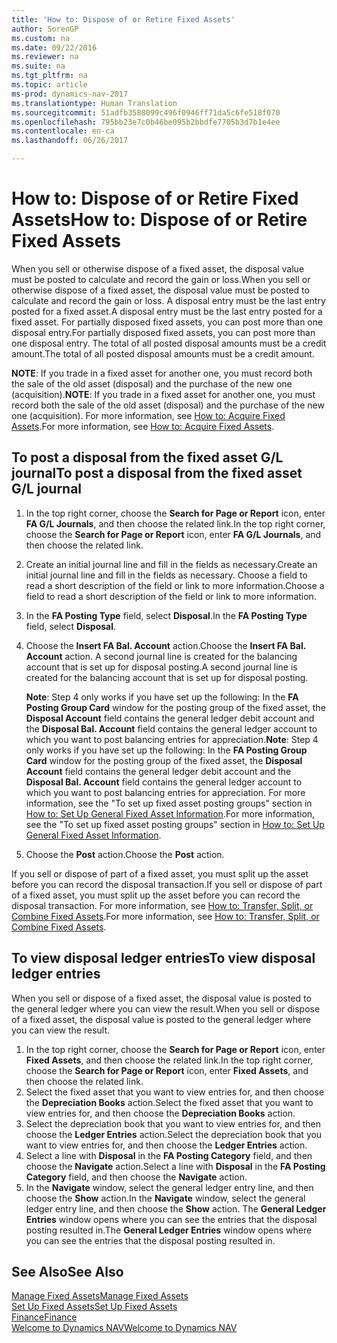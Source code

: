 ```yaml
---
title: 'How to: Dispose of or Retire Fixed Assets'
author: SorenGP
ms.custom: na
ms.date: 09/22/2016
ms.reviewer: na
ms.suite: na
ms.tgt_pltfrm: na
ms.topic: article
ms-prod: dynamics-nav-2017
ms.translationtype: Human Translation
ms.sourcegitcommit: 51adfb3588099c496f0946ff71da5c6fe518f070
ms.openlocfilehash: 795bb23e7c0b46be095b2bbdfe7705b3d7b1e4ee
ms.contentlocale: en-ca
ms.lasthandoff: 06/26/2017

---
```


# <a name="how-to-dispose-of-or-retire-fixed-assets"></a><span data-ttu-id="5d18e-102">How to: Dispose of or Retire Fixed Assets</span><span class="sxs-lookup"><span data-stu-id="5d18e-102">How to: Dispose of or Retire Fixed Assets</span></span>
<span data-ttu-id="5d18e-103">When you sell or otherwise dispose of a fixed asset, the disposal value must be posted to calculate and record the gain or loss.</span><span class="sxs-lookup"><span data-stu-id="5d18e-103">When you sell or otherwise dispose of a fixed asset, the disposal value must be posted to calculate and record the gain or loss.</span></span> <span data-ttu-id="5d18e-104">A disposal entry must be the last entry posted for a fixed asset.</span><span class="sxs-lookup"><span data-stu-id="5d18e-104">A disposal entry must be the last entry posted for a fixed asset.</span></span> <span data-ttu-id="5d18e-105">For partially disposed fixed assets, you can post more than one disposal entry.</span><span class="sxs-lookup"><span data-stu-id="5d18e-105">For partially disposed fixed assets, you can post more than one disposal entry.</span></span> <span data-ttu-id="5d18e-106">The total of all posted disposal amounts must be a credit amount.</span><span class="sxs-lookup"><span data-stu-id="5d18e-106">The total of all posted disposal amounts must be a credit amount.</span></span>

 <span data-ttu-id="5d18e-107">**NOTE**: If you trade in a fixed asset for another one, you must record both the sale of the old asset (disposal) and the purchase of the new one (acquisition).</span><span class="sxs-lookup"><span data-stu-id="5d18e-107">**NOTE**: If you trade in a fixed asset for another one, you must record both the sale of the old asset (disposal) and the purchase of the new one (acquisition).</span></span> <span data-ttu-id="5d18e-108">For more information, see [How to: Acquire Fixed Assets](fa-how-acquire.md).</span><span class="sxs-lookup"><span data-stu-id="5d18e-108">For more information, see [How to: Acquire Fixed Assets](fa-how-acquire.md).</span></span>

## <a name="to-post-a-disposal-from-the-fixed-asset-gl-journal"></a><span data-ttu-id="5d18e-109">To post a disposal from the fixed asset G/L journal</span><span class="sxs-lookup"><span data-stu-id="5d18e-109">To post a disposal from the fixed asset G/L journal</span></span>  
1. <span data-ttu-id="5d18e-110">In the top right corner, choose the **Search for Page or Report** icon, enter **FA G/L Journals**, and then choose the related link.</span><span class="sxs-lookup"><span data-stu-id="5d18e-110">In the top right corner, choose the **Search for Page or Report** icon, enter **FA G/L Journals**, and then choose the related link.</span></span>  
2. <span data-ttu-id="5d18e-111">Create an initial journal line and fill in the fields as necessary.</span><span class="sxs-lookup"><span data-stu-id="5d18e-111">Create an initial journal line and fill in the fields as necessary.</span></span> <span data-ttu-id="5d18e-112">Choose a field to read a short description of the field or link to more information.</span><span class="sxs-lookup"><span data-stu-id="5d18e-112">Choose a field to read a short description of the field or link to more information.</span></span>
3. <span data-ttu-id="5d18e-113">In the **FA Posting Type** field, select **Disposal**.</span><span class="sxs-lookup"><span data-stu-id="5d18e-113">In the **FA Posting Type** field, select **Disposal**.</span></span>
4. <span data-ttu-id="5d18e-114">Choose the **Insert FA Bal. Account** action.</span><span class="sxs-lookup"><span data-stu-id="5d18e-114">Choose the **Insert FA Bal. Account** action.</span></span> <span data-ttu-id="5d18e-115">A second journal line is created for the balancing account that is set up for disposal posting.</span><span class="sxs-lookup"><span data-stu-id="5d18e-115">A second journal line is created for the balancing account that is set up for disposal posting.</span></span>

    <span data-ttu-id="5d18e-116">**Note**: Step 4 only works if you have set up the following: In the **FA Posting Group Card** window for the posting group of the fixed asset, the **Disposal Account** field contains the general ledger debit account and the **Disposal Bal. Account** field contains the general ledger account to which you want to post balancing entries for appreciation.</span><span class="sxs-lookup"><span data-stu-id="5d18e-116">**Note**: Step 4 only works if you have set up the following: In the **FA Posting Group Card** window for the posting group of the fixed asset, the **Disposal Account** field contains the general ledger debit account and the **Disposal Bal. Account** field contains the general ledger account to which you want to post balancing entries for appreciation.</span></span> <span data-ttu-id="5d18e-117">For more information, see the "To set up fixed asset posting groups" section in [How to: Set Up General Fixed Asset Information](fa-how-setup-general.md).</span><span class="sxs-lookup"><span data-stu-id="5d18e-117">For more information, see the "To set up fixed asset posting groups" section in [How to: Set Up General Fixed Asset Information](fa-how-setup-general.md).</span></span>
5. <span data-ttu-id="5d18e-118">Choose the **Post** action.</span><span class="sxs-lookup"><span data-stu-id="5d18e-118">Choose the **Post** action.</span></span>

<span data-ttu-id="5d18e-119">If you sell or dispose of part of a fixed asset, you must split up the asset before you can record the disposal transaction.</span><span class="sxs-lookup"><span data-stu-id="5d18e-119">If you sell or dispose of part of a fixed asset, you must split up the asset before you can record the disposal transaction.</span></span> <span data-ttu-id="5d18e-120">For more information, see [How to: Transfer, Split, or Combine Fixed Assets](fa-how-trans-split-combine.md).</span><span class="sxs-lookup"><span data-stu-id="5d18e-120">For more information, see [How to: Transfer, Split, or Combine Fixed Assets](fa-how-trans-split-combine.md).</span></span>

## <a name="to-view-disposal-ledger-entries"></a><span data-ttu-id="5d18e-121">To view disposal ledger entries</span><span class="sxs-lookup"><span data-stu-id="5d18e-121">To view disposal ledger entries</span></span>  
<span data-ttu-id="5d18e-122">When you sell or dispose of a fixed asset, the disposal value is posted to the general ledger where you can view the result.</span><span class="sxs-lookup"><span data-stu-id="5d18e-122">When you sell or dispose of a fixed asset, the disposal value is posted to the general ledger where you can view the result.</span></span>   

1. <span data-ttu-id="5d18e-123">In the top right corner, choose the **Search for Page or Report** icon, enter **Fixed Assets**, and then choose the related link.</span><span class="sxs-lookup"><span data-stu-id="5d18e-123">In the top right corner, choose the **Search for Page or Report** icon, enter **Fixed Assets**, and then choose the related link.</span></span>  
2. <span data-ttu-id="5d18e-124">Select the fixed asset that you want to view entries for, and then choose the **Depreciation Books** action.</span><span class="sxs-lookup"><span data-stu-id="5d18e-124">Select the fixed asset that you want to view entries for, and then choose the **Depreciation Books** action.</span></span>
3. <span data-ttu-id="5d18e-125">Select the depreciation book that you want to view entries for, and then choose the **Ledger Entries** action.</span><span class="sxs-lookup"><span data-stu-id="5d18e-125">Select the depreciation book that you want to view entries for, and then choose the **Ledger Entries** action.</span></span>
4. <span data-ttu-id="5d18e-126">Select a line with **Disposal** in the **FA Posting Category** field, and then choose the **Navigate** action.</span><span class="sxs-lookup"><span data-stu-id="5d18e-126">Select a line with **Disposal** in the **FA Posting Category** field, and then choose the **Navigate** action.</span></span>  
5. <span data-ttu-id="5d18e-127">In the **Navigate** window, select the general ledger entry line, and then choose the **Show** action.</span><span class="sxs-lookup"><span data-stu-id="5d18e-127">In the **Navigate** window, select the general ledger entry line, and then choose the **Show** action.</span></span>
<span data-ttu-id="5d18e-128">The **General Ledger Entries** window opens where you can see the entries that the disposal posting resulted in.</span><span class="sxs-lookup"><span data-stu-id="5d18e-128">The **General Ledger Entries** window opens where you can see the entries that the disposal posting resulted in.</span></span>

## <a name="see-also"></a><span data-ttu-id="5d18e-129">See Also</span><span class="sxs-lookup"><span data-stu-id="5d18e-129">See Also</span></span>
[<span data-ttu-id="5d18e-130">Manage Fixed Assets</span><span class="sxs-lookup"><span data-stu-id="5d18e-130">Manage Fixed Assets</span></span>](fa-manage.md)  
[<span data-ttu-id="5d18e-131">Set Up Fixed Assets</span><span class="sxs-lookup"><span data-stu-id="5d18e-131">Set Up Fixed Assets</span></span>](fa-setup.md)  
[<span data-ttu-id="5d18e-132">Finance</span><span class="sxs-lookup"><span data-stu-id="5d18e-132">Finance</span></span>](finance-setup.md)  
[<span data-ttu-id="5d18e-133">Welcome to Dynamics NAV</span><span class="sxs-lookup"><span data-stu-id="5d18e-133">Welcome to Dynamics NAV</span></span>](across-get-started.md)

